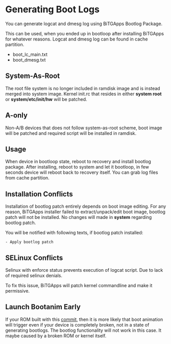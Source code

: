 # Generating Boot Logs

You can generate logcat and dmesg log using BiTGApps Bootlog Package.

This can be used, when you ended up in bootloop after installing BiTGApps for whatever reasons. Logcat and dmesg log can be found in cache partition.

* boot_lc_main.txt
* boot_dmesg.txt

## System-As-Root

The root file system is no longer included in ramdisk image and is instead merged into system image. Kernel init.rc that resides in either **system root** or **system/etc/init/hw** will be patched.

## A-only

Non-A/B devices that does not follow system-as-root scheme, boot image will be patched and required script will be installed in ramdisk.

## Usage

When device in bootloop state, reboot to recovery and install bootlog package. After installing, reboot to system and let it bootloop, in few seconds device will reboot back to recovery itself. You can grab log files from cache partition.

## Installation Conflicts

Installation of bootlog patch entirely depends on boot image editing. For any reason, BiTGApps installer failed to extract/unpack/edit boot image, bootlog patch will not be installed. No changes will made in **system** regarding bootlog patch.

You will be notified with following texts, if bootlog patch installed:

`- Apply bootlog patch`

## SELinux Conflicts

Selinux with enforce status prevents execution of logcat script. Due to lack of required selinux denials.

To fix this issue, BiTGApps will patch kernel commandline and make it permissive.

## Launch Bootanim Early
If your ROM built with this [commit](https://github.com/sm6150-dev/android_device_xiaomi_sm6150-common/commit/d64878a85353175b3fe9a14effded9408abeb5a1), then it is more likely that
boot animation will trigger even if your device is completely broken, not in a state of generating bootlogs. The bootlog functionality will not work in this case.
It maybe caused by a broken ROM or kernel itself.
